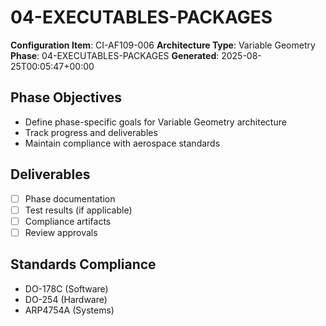 # 04-EXECUTABLES-PACKAGES

**Configuration Item**: CI-AF109-006
**Architecture Type**: Variable Geometry
**Phase**: 04-EXECUTABLES-PACKAGES
**Generated**: 2025-08-25T00:05:47+00:00

## Phase Objectives
- Define phase-specific goals for Variable Geometry architecture
- Track progress and deliverables
- Maintain compliance with aerospace standards

## Deliverables
- [ ] Phase documentation
- [ ] Test results (if applicable)
- [ ] Compliance artifacts
- [ ] Review approvals

## Standards Compliance
- DO-178C (Software)
- DO-254 (Hardware)
- ARP4754A (Systems)
